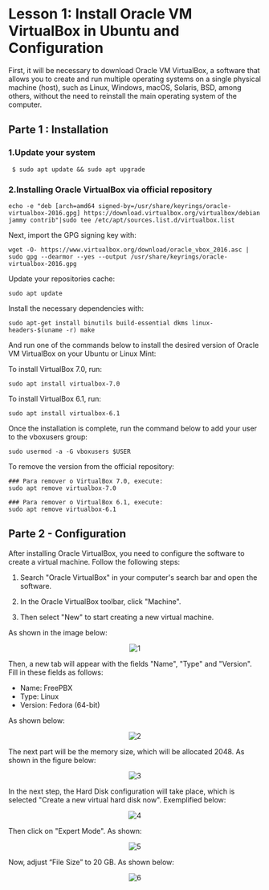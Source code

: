 # Lesson 1: Install Oracle VM VirtualBox in Ubuntu and Configuration

First, it will be necessary to download Oracle VM VirtualBox, a software that allows you to create and run multiple operating systems on a single physical 
machine (host), such as Linux, Windows, macOS, Solaris, BSD, among others, without the need to reinstall the main operating system of the computer.

## Parte 1 : Installation

### 1.Update your system

~~~
 $ sudo apt update && sudo apt upgrade
~~~
 ### 2.Installing Oracle VirtualBox via official repository

~~~
echo -e "deb [arch=amd64 signed-by=/usr/share/keyrings/oracle-virtualbox-2016.gpg] https://download.virtualbox.org/virtualbox/debian jammy contrib"|sudo tee /etc/apt/sources.list.d/virtualbox.list
~~~

Next, import the GPG signing key with:

~~~
wget -O- https://www.virtualbox.org/download/oracle_vbox_2016.asc | sudo gpg --dearmor --yes --output /usr/share/keyrings/oracle-virtualbox-2016.gpg
~~~

Update your repositories cache:

~~~
sudo apt update
~~~

Install the necessary dependencies with:

~~~
sudo apt-get install binutils build-essential dkms linux-headers-$(uname -r) make
~~~

And run one of the commands below to install the desired version of Oracle VM VirtualBox on your Ubuntu or Linux Mint:

To install VirtualBox 7.0, run:

~~~
sudo apt install virtualbox-7.0
~~~

To install VirtualBox 6.1, run:

~~~
sudo apt install virtualbox-6.1
~~~

Once the installation is complete, run the command below to add your user to the vboxusers group:

~~~
sudo usermod -a -G vboxusers $USER
~~~

To remove the version from the official repository:

~~~
### Para remover o VirtualBox 7.0, execute:
sudo apt remove virtualbox-7.0

### Para remover o VirtualBox 6.1, execute:
sudo apt remove virtualbox-6.1
~~~

## Parte 2 - Configuration

After installing Oracle VirtualBox, you need to configure the software to create a virtual machine. Follow the following steps:

1. Search "Oracle VirtualBox" in your computer's search bar and open the software.

2. In the Oracle VirtualBox toolbar, click "Machine".

3. Then select "New" to start creating a new virtual machine.

As shown in the image below:

<div align="center">

![1](https://github.com/mickaelly01nobre/SIP-Protocol-VoIP/assets/171987167/1afa9220-5a93-4eaf-b6e5-6dc20b4f857e)

</div>

Then, a new tab will appear with the fields "Name", "Type" and "Version". Fill in these fields as follows:

* Name: FreePBX
* Type: Linux
* Version: Fedora (64-bit)

As shown below:

<div align="center">
 
![2](https://github.com/mickaelly01nobre/SIP-Protocol-VoIP/assets/171987167/85b4fe0d-3bd4-4be2-bcd4-695e0a96f0e6)

</div>

The next part will be the memory size, which will be allocated 2048. As shown in the figure below:


<div align="center">
 

![3](https://github.com/mickaelly01nobre/SIP-Protocol-VoIP/assets/171987167/a20597e8-f568-42d6-aabc-0d9b891a9012)


</div>

In the next step, the Hard Disk configuration will take place, which is selected "Create a new virtual hard disk now". Exemplified below:

<div align="center">
 

![4](https://github.com/mickaelly01nobre/SIP-Protocol-VoIP/assets/171987167/f1baba93-3f9e-4d60-b0e8-3f7a60e2e360)


</div>

Then click on "Expert Mode". As shown:

<div align="center">
 

![5](https://github.com/mickaelly01nobre/SIP-Protocol-VoIP/assets/171987167/40aba0e4-d126-49fd-9b1a-226bcd7e1539)



</div>

Now, adjust “File Size” to 20 GB. As shown below:

<div align="center">

![6](https://github.com/mickaelly01nobre/SIP-Protocol-VoIP/assets/171987167/684b6050-1116-4914-9fd8-680344767c50)


</div>






